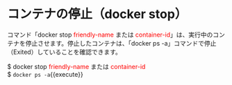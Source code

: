 # コンテナの停止（docker stop）
コマンド「docker stop <span style="color: red; ">friendly-name</span> または <span style="color: red; ">container-id</span>」は、実行中のコンテナを停止させます。停止したコンテナは、「docker ps -a」コマンドで停止（Exited）していることを確認できます。

$ docker stop <span style="color: red; ">friendly-name</span> または <span style="color: red; ">container-id</span>  
$ `docker ps -a`{{execute}}
